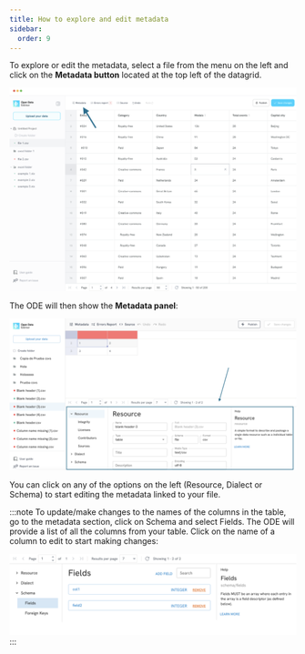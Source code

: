 ```yaml
---
title: How to explore and edit metadata
sidebar:
  order: 9
---
```


To explore or edit the metadata, select a file from the menu on the left and click on the **Metadata button** located at the top left of the datagrid.

![Metadata Button](./assets/explore-edit-metadata/metadata-button.png)

The ODE will then show the **Metadata panel**:

![Metadata panel](./assets/explore-edit-metadata/metadata-panel.png)

You can click on any of the options on the left (Resource, Dialect or Schema) to start editing the metadata linked to your file.

:::note
To update/make changes to the names of the columns in the table, go to the metadata section, click on Schema and select Fields. The ODE will provide a list of all the columns from your table. Click on the name of a column to edit to start making changes:

![Changing column names](./assets/explore-edit-metadata/changing-column-names.png)
:::